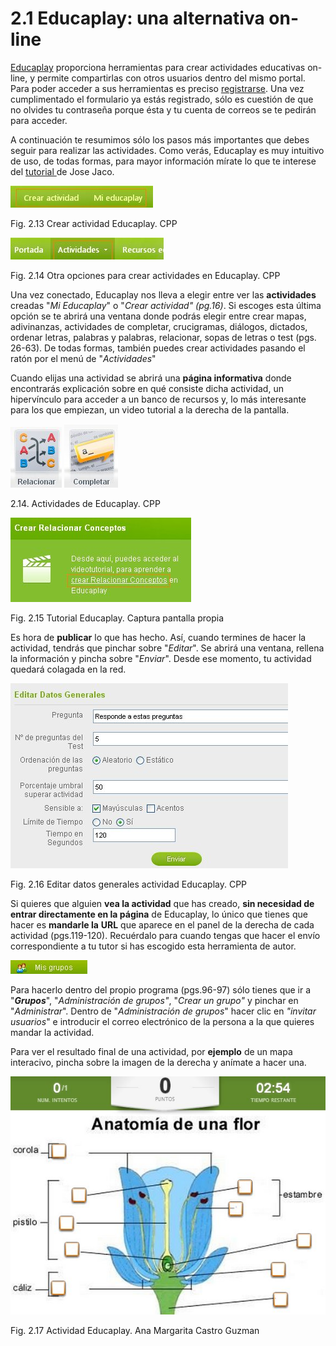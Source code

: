 # 2.1 Educaplay: una alternativa on-line

[Educaplay](http://www.educaplay.com/ "Web oficial de Educaplay") proporciona herramientas para crear actividades educativas on-line, y permite compartirlas con otros usuarios dentro del mismo portal. Para poder acceder a sus herramientas es preciso [registrarse](http://www.educaplay.com/es/registrar.php?action=registrar "Página para registrarse en Educaplay"). Una vez cumplimentado el formulario ya estás registrado, sólo es cuestión de que no olvides tu contraseña porque ésta y tu cuenta de correos se te pedirán para acceder. 

A continuación te resumimos sólo los pasos más importantes que debes seguir para realizar las actividades. Como verás, Educaplay es muy intuitivo de uso, de todas formas, para mayor información mírate lo que te interese del [tutorial ](http://es.scribd.com/doc/92816435/Tutorial-PDF-Educaplay "Tutorial Educaplay. Jose Jaco")de Jose Jaco. 


![Menú de Educaplay para crear actividades](img/crear_actividad_educaplay.jpg "Crear una actividad en Educaplay")


Fig. 2.13 Crear actividad Educaplay. CPP


![Bsarra de menú para crear actividades en Educaplay](img/crear_actividad2_educaplay.jpg "Crear actividades en Educaplay")


Fig. 2.14 Otra opciones para crear actividades en Educaplay. CPP

Una vez conectado, Educaplay nos lleva a elegir entre ver las **actividades** creadas "_Mi Educaplay_" o "_Crear actividad" (pg.16)_. Si escoges esta última opción se te abrirá una ventana donde podrás elegir entre crear mapas, adivinanzas, actividades de completar, crucigramas, diálogos, dictados, ordenar letras, palabras y palabras, relacionar, sopas de letras o test (pgs. 26-63). De todas formas, también puedes crear actividades pasando el ratón por el menú de "_Actividades_"

Cuando elijas una actividad se abrirá una **página informativa** donde encontrarás explicación sobre en qué consiste dicha actividad, un hipervínculo para acceder a un banco de recursos y, lo más interesante para los que empiezan, un video tutorial a la derecha de la pantalla.


[![Icono actividad relacionar en Educaplay](img/actividad_relacionar_educaplay.jpg "Actividad relacionar Educaplay")](http://www.educaplay.com/es/actividad/relacionar.htm "Actividad relacionar Educaplay") [![Icono actividad de Completar en Educaplay](img/actividad_completar_educaplay.jpg "Actividad completar en Educaplay")](http://www.educaplay.com/es/actividad/completar.htm "Actividad Completar en Educaplay")


2.14. Actividades de Educaplay. CPP


![Enlzace a videotutorial de Educaplay](img/VideotutorialEducaplay.jpg "Acceso a videotutorial Educaplay")


Fig. 2.15 Tutorial Educaplay. Captura pantalla propia

Es hora de **publicar** lo que has hecho. Así, cuando termines de hacer la actividad, tendrás que pinchar sobre "_Editar_". Se abrirá una ventana, rellena la información y pincha sobre "_Enviar_". Desde ese momento, tu actividad quedará colagada en la red.


![Ventana datos generales de una actividad de Educaplay](img/datos_generales_actividadeducaplay.jpg "Editar Datos generales en Educaplay")


Fig. 2.16 Editar datos generales actividad Educaplay. CPP

Si quieres que alguien **vea la actividad** que has creado, **sin necesidad de entrar directamente en la página** de Educaplay, lo único que tienes que hacer es **mandarle la** **URL** que aparece en el panel de la derecha de cada actividad (pgs.119-120). Recuérdalo para cuando tengas que hacer el envío correspondiente a tu tutor si has escogido esta herramienta de autor.


![Menú Mis Grupos de Educaplay](img/mis_grupos.jpg "Área Mis grupos. Educaplay")


Para hacerlo dentro del propio programa (pgs.96-97) sólo tienes que ir a "**_Grupos_**", "_Administración de grupos"_, "_Crear un grupo"_ y pinchar en "_Administrar_". Dentro de "_Administración de grupos_" hacer clic en _"invitar usuarios_" e introducir el correo electrónico de la persona a la que quieres mandar la actividad.

Para ver el resultado final de una actividad, por **ejemplo** de un mapa interacivo, pincha sobre la imagen de la derecha y anímate a hacer una.


[![Actividad mapa interactivo Educaplay de Ana Margrita Castro](img/Educaplayflor.jpg "Actividad Educaplay. Mapa interactivo")](http://www.educaplay.com/es/recursoseducativos/1109303/la_flor.htm "Actividad Educaplay")


Fig. 2.17 Actividad Educaplay. Ana Margarita Castro Guzman

